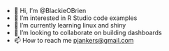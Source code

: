 - 👋 Hi, I’m @BlackieOBrien
- 👀 I’m interested in R Studio code examples
- 🌱 I’m currently learning linux and shiny
- 💞️ I’m looking to collaborate on building dashboards
- 📫 How to reach me pjankers@gmail.com

<!---
BlackieOBrien/BlackieOBrien is a ✨ special ✨ repository because its `README.md` (this file) appears on your GitHub profile.
You can click the Preview link to take a look at your changes.
--->
